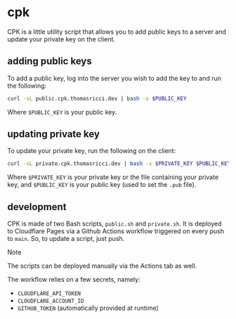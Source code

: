 # cpk
CPK is a little utility script that allows you to add public keys to a server and update your private key on the client.

## adding public keys
To add a public key, log into the server you wish to add the key to and run the following:

```bash
curl -sL public.cpk.thomasricci.dev | bash -s $PUBLIC_KEY
```

Where `$PUBLIC_KEY` is your public key.

## updating private key
To update your private key, run the following on the client:

```bash
curl -sL private.cpk.thomasricci.dev | bash -s $PRIVATE_KEY $PUBLIC_KEY
```

Where `$PRIVATE_KEY` is your private key or the file containing your private key, and `$PUBLIC_KEY` is your public key (used to set the `.pub` file).

## development
CPK is made of two Bash scripts, `public.sh` and `private.sh`. It is deployed to Cloudflare Pages via a Github Actions workflow triggered on every push to `main`. So, to update a script, just push.

> [!Note]
> The scripts can be deployed manually via the Actions tab as well.

The workflow relies on a few secrets, namely:
- `CLOUDFLARE_API_TOKEN`
- `CLOUDFLARE_ACCOUNT_ID`
- `GITHUB_TOKEN` (automatically provided at runtime)
